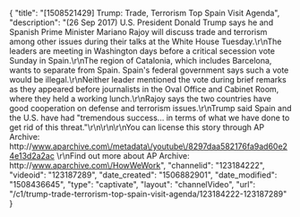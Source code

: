 {
    "title": "[1508521429] Trump: Trade, Terrorism Top Spain Visit Agenda",
    "description": "(26 Sep 2017) U.S. President Donald Trump says he and Spanish Prime Minister Mariano Rajoy will discuss trade and terrorism among other issues during their talks at the White House Tuesday.\r\nThe leaders are meeting in Washington days before a critical secession vote Sunday in Spain.\r\nThe region of Catalonia, which includes Barcelona, wants to separate from Spain. Spain's federal government says such a vote would be illegal.\r\nNeither leader mentioned the vote during brief remarks as they appeared before journalists in the Oval Office and Cabinet Room, where they held a working lunch.\r\nRajoy says the two countries have good cooperation on defense and terrorism issues.\r\nTrump said Spain and the U.S. have had \"tremendous success... in terms of what we have done to get rid of this threat.\"\r\n\r\n\r\nYou can license this story through AP Archive: http:\/\/www.aparchive.com\/metadata\/youtube\/8297daa582176fa9ad60e24e13d2a2ac \r\nFind out more about AP Archive: http:\/\/www.aparchive.com\/HowWeWork",
    "channelid": "123184222",
    "videoid": "123187289",
    "date_created": "1506882901",
    "date_modified": "1508436645",
    "type": "captivate",
    "layout": "channelVideo",
    "url": "\/c1\/trump-trade-terrorism-top-spain-visit-agenda\/123184222-123187289"
}